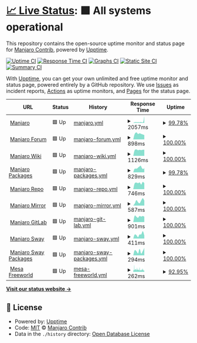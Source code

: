 # [📈 Live Status](https://uptime.manjaro.download): <!--live status--> **🟩 All systems operational**

This repository contains the open-source uptime monitor and status page for [Manjaro Contrib](https://uptime.manjaro.download), powered by [Upptime](https://github.com/upptime/upptime).

[![Uptime CI](https://github.com/manjaro-contrib/upptime/workflows/Uptime%20CI/badge.svg)](https://github.com/manjaro-contrib/upptime/actions?query=workflow%3A%22Uptime+CI%22)
[![Response Time CI](https://github.com/manjaro-contrib/upptime/workflows/Response%20Time%20CI/badge.svg)](https://github.com/manjaro-contrib/upptime/actions?query=workflow%3A%22Response+Time+CI%22)
[![Graphs CI](https://github.com/manjaro-contrib/upptime/workflows/Graphs%20CI/badge.svg)](https://github.com/manjaro-contrib/upptime/actions?query=workflow%3A%22Graphs+CI%22)
[![Static Site CI](https://github.com/manjaro-contrib/upptime/workflows/Static%20Site%20CI/badge.svg)](https://github.com/manjaro-contrib/upptime/actions?query=workflow%3A%22Static+Site+CI%22)
[![Summary CI](https://github.com/manjaro-contrib/upptime/workflows/Summary%20CI/badge.svg)](https://github.com/manjaro-contrib/upptime/actions?query=workflow%3A%22Summary+CI%22)

With [Upptime](https://upptime.js.org), you can get your own unlimited and free uptime monitor and status page, powered entirely by a GitHub repository. We use [Issues](https://github.com/manjaro-contrib/upptime/issues) as incident reports, [Actions](https://github.com/manjaro-contrib/upptime/actions) as uptime monitors, and [Pages](https://uptime.manjaro.download) for the status page.

<!--start: status pages-->
<!-- This summary is generated by Upptime (https://github.com/upptime/upptime) -->
<!-- Do not edit this manually, your changes will be overwritten -->
<!-- prettier-ignore -->
| URL | Status | History | Response Time | Uptime |
| --- | ------ | ------- | ------------- | ------ |
| <img alt="" src="https://icons.duckduckgo.com/ip3/manjaro.org.ico" height="13"> [Manjaro](https://manjaro.org) | 🟩 Up | [manjaro.yml](https://github.com/manjaro-contrib/upptime/commits/HEAD/history/manjaro.yml) | <details><summary><img alt="Response time graph" src="./graphs/manjaro/response-time-week.png" height="20"> 2057ms</summary><br><a href="https://status.manjaro.org/history/manjaro"><img alt="Response time 1412" src="https://img.shields.io/endpoint?url=https%3A%2F%2Fraw.githubusercontent.com%2Fmanjaro-contrib%2Fupptime%2FHEAD%2Fapi%2Fmanjaro%2Fresponse-time.json"></a><br><a href="https://status.manjaro.org/history/manjaro"><img alt="24-hour response time 10311" src="https://img.shields.io/endpoint?url=https%3A%2F%2Fraw.githubusercontent.com%2Fmanjaro-contrib%2Fupptime%2FHEAD%2Fapi%2Fmanjaro%2Fresponse-time-day.json"></a><br><a href="https://status.manjaro.org/history/manjaro"><img alt="7-day response time 2057" src="https://img.shields.io/endpoint?url=https%3A%2F%2Fraw.githubusercontent.com%2Fmanjaro-contrib%2Fupptime%2FHEAD%2Fapi%2Fmanjaro%2Fresponse-time-week.json"></a><br><a href="https://status.manjaro.org/history/manjaro"><img alt="30-day response time 1382" src="https://img.shields.io/endpoint?url=https%3A%2F%2Fraw.githubusercontent.com%2Fmanjaro-contrib%2Fupptime%2FHEAD%2Fapi%2Fmanjaro%2Fresponse-time-month.json"></a><br><a href="https://status.manjaro.org/history/manjaro"><img alt="1-year response time 1286" src="https://img.shields.io/endpoint?url=https%3A%2F%2Fraw.githubusercontent.com%2Fmanjaro-contrib%2Fupptime%2FHEAD%2Fapi%2Fmanjaro%2Fresponse-time-year.json"></a></details> | <details><summary><a href="https://status.manjaro.org/history/manjaro">99.78%</a></summary><a href="https://status.manjaro.org/history/manjaro"><img alt="All-time uptime 99.11%" src="https://img.shields.io/endpoint?url=https%3A%2F%2Fraw.githubusercontent.com%2Fmanjaro-contrib%2Fupptime%2FHEAD%2Fapi%2Fmanjaro%2Fuptime.json"></a><br><a href="https://status.manjaro.org/history/manjaro"><img alt="24-hour uptime 100.00%" src="https://img.shields.io/endpoint?url=https%3A%2F%2Fraw.githubusercontent.com%2Fmanjaro-contrib%2Fupptime%2FHEAD%2Fapi%2Fmanjaro%2Fuptime-day.json"></a><br><a href="https://status.manjaro.org/history/manjaro"><img alt="7-day uptime 99.78%" src="https://img.shields.io/endpoint?url=https%3A%2F%2Fraw.githubusercontent.com%2Fmanjaro-contrib%2Fupptime%2FHEAD%2Fapi%2Fmanjaro%2Fuptime-week.json"></a><br><a href="https://status.manjaro.org/history/manjaro"><img alt="30-day uptime 96.58%" src="https://img.shields.io/endpoint?url=https%3A%2F%2Fraw.githubusercontent.com%2Fmanjaro-contrib%2Fupptime%2FHEAD%2Fapi%2Fmanjaro%2Fuptime-month.json"></a><br><a href="https://status.manjaro.org/history/manjaro"><img alt="1-year uptime 99.04%" src="https://img.shields.io/endpoint?url=https%3A%2F%2Fraw.githubusercontent.com%2Fmanjaro-contrib%2Fupptime%2FHEAD%2Fapi%2Fmanjaro%2Fuptime-year.json"></a></details>
| <img alt="" src="https://icons.duckduckgo.com/ip3/forum.manjaro.org.ico" height="13"> [Manjaro Forum](https://forum.manjaro.org) | 🟩 Up | [manjaro-forum.yml](https://github.com/manjaro-contrib/upptime/commits/HEAD/history/manjaro-forum.yml) | <details><summary><img alt="Response time graph" src="./graphs/manjaro-forum/response-time-week.png" height="20"> 898ms</summary><br><a href="https://status.manjaro.org/history/manjaro-forum"><img alt="Response time 976" src="https://img.shields.io/endpoint?url=https%3A%2F%2Fraw.githubusercontent.com%2Fmanjaro-contrib%2Fupptime%2FHEAD%2Fapi%2Fmanjaro-forum%2Fresponse-time.json"></a><br><a href="https://status.manjaro.org/history/manjaro-forum"><img alt="24-hour response time 694" src="https://img.shields.io/endpoint?url=https%3A%2F%2Fraw.githubusercontent.com%2Fmanjaro-contrib%2Fupptime%2FHEAD%2Fapi%2Fmanjaro-forum%2Fresponse-time-day.json"></a><br><a href="https://status.manjaro.org/history/manjaro-forum"><img alt="7-day response time 898" src="https://img.shields.io/endpoint?url=https%3A%2F%2Fraw.githubusercontent.com%2Fmanjaro-contrib%2Fupptime%2FHEAD%2Fapi%2Fmanjaro-forum%2Fresponse-time-week.json"></a><br><a href="https://status.manjaro.org/history/manjaro-forum"><img alt="30-day response time 878" src="https://img.shields.io/endpoint?url=https%3A%2F%2Fraw.githubusercontent.com%2Fmanjaro-contrib%2Fupptime%2FHEAD%2Fapi%2Fmanjaro-forum%2Fresponse-time-month.json"></a><br><a href="https://status.manjaro.org/history/manjaro-forum"><img alt="1-year response time 976" src="https://img.shields.io/endpoint?url=https%3A%2F%2Fraw.githubusercontent.com%2Fmanjaro-contrib%2Fupptime%2FHEAD%2Fapi%2Fmanjaro-forum%2Fresponse-time-year.json"></a></details> | <details><summary><a href="https://status.manjaro.org/history/manjaro-forum">100.00%</a></summary><a href="https://status.manjaro.org/history/manjaro-forum"><img alt="All-time uptime 99.78%" src="https://img.shields.io/endpoint?url=https%3A%2F%2Fraw.githubusercontent.com%2Fmanjaro-contrib%2Fupptime%2FHEAD%2Fapi%2Fmanjaro-forum%2Fuptime.json"></a><br><a href="https://status.manjaro.org/history/manjaro-forum"><img alt="24-hour uptime 100.00%" src="https://img.shields.io/endpoint?url=https%3A%2F%2Fraw.githubusercontent.com%2Fmanjaro-contrib%2Fupptime%2FHEAD%2Fapi%2Fmanjaro-forum%2Fuptime-day.json"></a><br><a href="https://status.manjaro.org/history/manjaro-forum"><img alt="7-day uptime 100.00%" src="https://img.shields.io/endpoint?url=https%3A%2F%2Fraw.githubusercontent.com%2Fmanjaro-contrib%2Fupptime%2FHEAD%2Fapi%2Fmanjaro-forum%2Fuptime-week.json"></a><br><a href="https://status.manjaro.org/history/manjaro-forum"><img alt="30-day uptime 100.00%" src="https://img.shields.io/endpoint?url=https%3A%2F%2Fraw.githubusercontent.com%2Fmanjaro-contrib%2Fupptime%2FHEAD%2Fapi%2Fmanjaro-forum%2Fuptime-month.json"></a><br><a href="https://status.manjaro.org/history/manjaro-forum"><img alt="1-year uptime 99.75%" src="https://img.shields.io/endpoint?url=https%3A%2F%2Fraw.githubusercontent.com%2Fmanjaro-contrib%2Fupptime%2FHEAD%2Fapi%2Fmanjaro-forum%2Fuptime-year.json"></a></details>
| <img alt="" src="https://icons.duckduckgo.com/ip3/wiki.manjaro.org.ico" height="13"> [Manjaro Wiki](https://wiki.manjaro.org) | 🟩 Up | [manjaro-wiki.yml](https://github.com/manjaro-contrib/upptime/commits/HEAD/history/manjaro-wiki.yml) | <details><summary><img alt="Response time graph" src="./graphs/manjaro-wiki/response-time-week.png" height="20"> 1126ms</summary><br><a href="https://status.manjaro.org/history/manjaro-wiki"><img alt="Response time 1254" src="https://img.shields.io/endpoint?url=https%3A%2F%2Fraw.githubusercontent.com%2Fmanjaro-contrib%2Fupptime%2FHEAD%2Fapi%2Fmanjaro-wiki%2Fresponse-time.json"></a><br><a href="https://status.manjaro.org/history/manjaro-wiki"><img alt="24-hour response time 1150" src="https://img.shields.io/endpoint?url=https%3A%2F%2Fraw.githubusercontent.com%2Fmanjaro-contrib%2Fupptime%2FHEAD%2Fapi%2Fmanjaro-wiki%2Fresponse-time-day.json"></a><br><a href="https://status.manjaro.org/history/manjaro-wiki"><img alt="7-day response time 1126" src="https://img.shields.io/endpoint?url=https%3A%2F%2Fraw.githubusercontent.com%2Fmanjaro-contrib%2Fupptime%2FHEAD%2Fapi%2Fmanjaro-wiki%2Fresponse-time-week.json"></a><br><a href="https://status.manjaro.org/history/manjaro-wiki"><img alt="30-day response time 1231" src="https://img.shields.io/endpoint?url=https%3A%2F%2Fraw.githubusercontent.com%2Fmanjaro-contrib%2Fupptime%2FHEAD%2Fapi%2Fmanjaro-wiki%2Fresponse-time-month.json"></a><br><a href="https://status.manjaro.org/history/manjaro-wiki"><img alt="1-year response time 1251" src="https://img.shields.io/endpoint?url=https%3A%2F%2Fraw.githubusercontent.com%2Fmanjaro-contrib%2Fupptime%2FHEAD%2Fapi%2Fmanjaro-wiki%2Fresponse-time-year.json"></a></details> | <details><summary><a href="https://status.manjaro.org/history/manjaro-wiki">100.00%</a></summary><a href="https://status.manjaro.org/history/manjaro-wiki"><img alt="All-time uptime 99.90%" src="https://img.shields.io/endpoint?url=https%3A%2F%2Fraw.githubusercontent.com%2Fmanjaro-contrib%2Fupptime%2FHEAD%2Fapi%2Fmanjaro-wiki%2Fuptime.json"></a><br><a href="https://status.manjaro.org/history/manjaro-wiki"><img alt="24-hour uptime 100.00%" src="https://img.shields.io/endpoint?url=https%3A%2F%2Fraw.githubusercontent.com%2Fmanjaro-contrib%2Fupptime%2FHEAD%2Fapi%2Fmanjaro-wiki%2Fuptime-day.json"></a><br><a href="https://status.manjaro.org/history/manjaro-wiki"><img alt="7-day uptime 100.00%" src="https://img.shields.io/endpoint?url=https%3A%2F%2Fraw.githubusercontent.com%2Fmanjaro-contrib%2Fupptime%2FHEAD%2Fapi%2Fmanjaro-wiki%2Fuptime-week.json"></a><br><a href="https://status.manjaro.org/history/manjaro-wiki"><img alt="30-day uptime 100.00%" src="https://img.shields.io/endpoint?url=https%3A%2F%2Fraw.githubusercontent.com%2Fmanjaro-contrib%2Fupptime%2FHEAD%2Fapi%2Fmanjaro-wiki%2Fuptime-month.json"></a><br><a href="https://status.manjaro.org/history/manjaro-wiki"><img alt="1-year uptime 99.89%" src="https://img.shields.io/endpoint?url=https%3A%2F%2Fraw.githubusercontent.com%2Fmanjaro-contrib%2Fupptime%2FHEAD%2Fapi%2Fmanjaro-wiki%2Fuptime-year.json"></a></details>
| <img alt="" src="https://icons.duckduckgo.com/ip3/packages.manjaro.org.ico" height="13"> [Manjaro Packages](https://packages.manjaro.org) | 🟩 Up | [manjaro-packages.yml](https://github.com/manjaro-contrib/upptime/commits/HEAD/history/manjaro-packages.yml) | <details><summary><img alt="Response time graph" src="./graphs/manjaro-packages/response-time-week.png" height="20"> 829ms</summary><br><a href="https://status.manjaro.org/history/manjaro-packages"><img alt="Response time 1164" src="https://img.shields.io/endpoint?url=https%3A%2F%2Fraw.githubusercontent.com%2Fmanjaro-contrib%2Fupptime%2FHEAD%2Fapi%2Fmanjaro-packages%2Fresponse-time.json"></a><br><a href="https://status.manjaro.org/history/manjaro-packages"><img alt="24-hour response time 771" src="https://img.shields.io/endpoint?url=https%3A%2F%2Fraw.githubusercontent.com%2Fmanjaro-contrib%2Fupptime%2FHEAD%2Fapi%2Fmanjaro-packages%2Fresponse-time-day.json"></a><br><a href="https://status.manjaro.org/history/manjaro-packages"><img alt="7-day response time 829" src="https://img.shields.io/endpoint?url=https%3A%2F%2Fraw.githubusercontent.com%2Fmanjaro-contrib%2Fupptime%2FHEAD%2Fapi%2Fmanjaro-packages%2Fresponse-time-week.json"></a><br><a href="https://status.manjaro.org/history/manjaro-packages"><img alt="30-day response time 824" src="https://img.shields.io/endpoint?url=https%3A%2F%2Fraw.githubusercontent.com%2Fmanjaro-contrib%2Fupptime%2FHEAD%2Fapi%2Fmanjaro-packages%2Fresponse-time-month.json"></a><br><a href="https://status.manjaro.org/history/manjaro-packages"><img alt="1-year response time 877" src="https://img.shields.io/endpoint?url=https%3A%2F%2Fraw.githubusercontent.com%2Fmanjaro-contrib%2Fupptime%2FHEAD%2Fapi%2Fmanjaro-packages%2Fresponse-time-year.json"></a></details> | <details><summary><a href="https://status.manjaro.org/history/manjaro-packages">99.78%</a></summary><a href="https://status.manjaro.org/history/manjaro-packages"><img alt="All-time uptime 99.17%" src="https://img.shields.io/endpoint?url=https%3A%2F%2Fraw.githubusercontent.com%2Fmanjaro-contrib%2Fupptime%2FHEAD%2Fapi%2Fmanjaro-packages%2Fuptime.json"></a><br><a href="https://status.manjaro.org/history/manjaro-packages"><img alt="24-hour uptime 100.00%" src="https://img.shields.io/endpoint?url=https%3A%2F%2Fraw.githubusercontent.com%2Fmanjaro-contrib%2Fupptime%2FHEAD%2Fapi%2Fmanjaro-packages%2Fuptime-day.json"></a><br><a href="https://status.manjaro.org/history/manjaro-packages"><img alt="7-day uptime 99.78%" src="https://img.shields.io/endpoint?url=https%3A%2F%2Fraw.githubusercontent.com%2Fmanjaro-contrib%2Fupptime%2FHEAD%2Fapi%2Fmanjaro-packages%2Fuptime-week.json"></a><br><a href="https://status.manjaro.org/history/manjaro-packages"><img alt="30-day uptime 96.59%" src="https://img.shields.io/endpoint?url=https%3A%2F%2Fraw.githubusercontent.com%2Fmanjaro-contrib%2Fupptime%2FHEAD%2Fapi%2Fmanjaro-packages%2Fuptime-month.json"></a><br><a href="https://status.manjaro.org/history/manjaro-packages"><img alt="1-year uptime 99.13%" src="https://img.shields.io/endpoint?url=https%3A%2F%2Fraw.githubusercontent.com%2Fmanjaro-contrib%2Fupptime%2FHEAD%2Fapi%2Fmanjaro-packages%2Fuptime-year.json"></a></details>
| <img alt="" src="https://icons.duckduckgo.com/ip3/repo.manjaro.org.ico" height="13"> [Manjaro Repo](https://repo.manjaro.org) | 🟩 Up | [manjaro-repo.yml](https://github.com/manjaro-contrib/upptime/commits/HEAD/history/manjaro-repo.yml) | <details><summary><img alt="Response time graph" src="./graphs/manjaro-repo/response-time-week.png" height="20"> 746ms</summary><br><a href="https://status.manjaro.org/history/manjaro-repo"><img alt="Response time 888" src="https://img.shields.io/endpoint?url=https%3A%2F%2Fraw.githubusercontent.com%2Fmanjaro-contrib%2Fupptime%2FHEAD%2Fapi%2Fmanjaro-repo%2Fresponse-time.json"></a><br><a href="https://status.manjaro.org/history/manjaro-repo"><img alt="24-hour response time 734" src="https://img.shields.io/endpoint?url=https%3A%2F%2Fraw.githubusercontent.com%2Fmanjaro-contrib%2Fupptime%2FHEAD%2Fapi%2Fmanjaro-repo%2Fresponse-time-day.json"></a><br><a href="https://status.manjaro.org/history/manjaro-repo"><img alt="7-day response time 746" src="https://img.shields.io/endpoint?url=https%3A%2F%2Fraw.githubusercontent.com%2Fmanjaro-contrib%2Fupptime%2FHEAD%2Fapi%2Fmanjaro-repo%2Fresponse-time-week.json"></a><br><a href="https://status.manjaro.org/history/manjaro-repo"><img alt="30-day response time 787" src="https://img.shields.io/endpoint?url=https%3A%2F%2Fraw.githubusercontent.com%2Fmanjaro-contrib%2Fupptime%2FHEAD%2Fapi%2Fmanjaro-repo%2Fresponse-time-month.json"></a><br><a href="https://status.manjaro.org/history/manjaro-repo"><img alt="1-year response time 873" src="https://img.shields.io/endpoint?url=https%3A%2F%2Fraw.githubusercontent.com%2Fmanjaro-contrib%2Fupptime%2FHEAD%2Fapi%2Fmanjaro-repo%2Fresponse-time-year.json"></a></details> | <details><summary><a href="https://status.manjaro.org/history/manjaro-repo">100.00%</a></summary><a href="https://status.manjaro.org/history/manjaro-repo"><img alt="All-time uptime 99.99%" src="https://img.shields.io/endpoint?url=https%3A%2F%2Fraw.githubusercontent.com%2Fmanjaro-contrib%2Fupptime%2FHEAD%2Fapi%2Fmanjaro-repo%2Fuptime.json"></a><br><a href="https://status.manjaro.org/history/manjaro-repo"><img alt="24-hour uptime 100.00%" src="https://img.shields.io/endpoint?url=https%3A%2F%2Fraw.githubusercontent.com%2Fmanjaro-contrib%2Fupptime%2FHEAD%2Fapi%2Fmanjaro-repo%2Fuptime-day.json"></a><br><a href="https://status.manjaro.org/history/manjaro-repo"><img alt="7-day uptime 100.00%" src="https://img.shields.io/endpoint?url=https%3A%2F%2Fraw.githubusercontent.com%2Fmanjaro-contrib%2Fupptime%2FHEAD%2Fapi%2Fmanjaro-repo%2Fuptime-week.json"></a><br><a href="https://status.manjaro.org/history/manjaro-repo"><img alt="30-day uptime 100.00%" src="https://img.shields.io/endpoint?url=https%3A%2F%2Fraw.githubusercontent.com%2Fmanjaro-contrib%2Fupptime%2FHEAD%2Fapi%2Fmanjaro-repo%2Fuptime-month.json"></a><br><a href="https://status.manjaro.org/history/manjaro-repo"><img alt="1-year uptime 99.99%" src="https://img.shields.io/endpoint?url=https%3A%2F%2Fraw.githubusercontent.com%2Fmanjaro-contrib%2Fupptime%2FHEAD%2Fapi%2Fmanjaro-repo%2Fuptime-year.json"></a></details>
| <img alt="" src="https://icons.duckduckgo.com/ip3/mirrors.manjaro.org.ico" height="13"> [Manjaro Mirror](https://mirrors.manjaro.org/repo/state) | 🟩 Up | [manjaro-mirror.yml](https://github.com/manjaro-contrib/upptime/commits/HEAD/history/manjaro-mirror.yml) | <details><summary><img alt="Response time graph" src="./graphs/manjaro-mirror/response-time-week.png" height="20"> 587ms</summary><br><a href="https://status.manjaro.org/history/manjaro-mirror"><img alt="Response time 611" src="https://img.shields.io/endpoint?url=https%3A%2F%2Fraw.githubusercontent.com%2Fmanjaro-contrib%2Fupptime%2FHEAD%2Fapi%2Fmanjaro-mirror%2Fresponse-time.json"></a><br><a href="https://status.manjaro.org/history/manjaro-mirror"><img alt="24-hour response time 680" src="https://img.shields.io/endpoint?url=https%3A%2F%2Fraw.githubusercontent.com%2Fmanjaro-contrib%2Fupptime%2FHEAD%2Fapi%2Fmanjaro-mirror%2Fresponse-time-day.json"></a><br><a href="https://status.manjaro.org/history/manjaro-mirror"><img alt="7-day response time 587" src="https://img.shields.io/endpoint?url=https%3A%2F%2Fraw.githubusercontent.com%2Fmanjaro-contrib%2Fupptime%2FHEAD%2Fapi%2Fmanjaro-mirror%2Fresponse-time-week.json"></a><br><a href="https://status.manjaro.org/history/manjaro-mirror"><img alt="30-day response time 1017" src="https://img.shields.io/endpoint?url=https%3A%2F%2Fraw.githubusercontent.com%2Fmanjaro-contrib%2Fupptime%2FHEAD%2Fapi%2Fmanjaro-mirror%2Fresponse-time-month.json"></a><br><a href="https://status.manjaro.org/history/manjaro-mirror"><img alt="1-year response time 627" src="https://img.shields.io/endpoint?url=https%3A%2F%2Fraw.githubusercontent.com%2Fmanjaro-contrib%2Fupptime%2FHEAD%2Fapi%2Fmanjaro-mirror%2Fresponse-time-year.json"></a></details> | <details><summary><a href="https://status.manjaro.org/history/manjaro-mirror">100.00%</a></summary><a href="https://status.manjaro.org/history/manjaro-mirror"><img alt="All-time uptime 99.99%" src="https://img.shields.io/endpoint?url=https%3A%2F%2Fraw.githubusercontent.com%2Fmanjaro-contrib%2Fupptime%2FHEAD%2Fapi%2Fmanjaro-mirror%2Fuptime.json"></a><br><a href="https://status.manjaro.org/history/manjaro-mirror"><img alt="24-hour uptime 100.00%" src="https://img.shields.io/endpoint?url=https%3A%2F%2Fraw.githubusercontent.com%2Fmanjaro-contrib%2Fupptime%2FHEAD%2Fapi%2Fmanjaro-mirror%2Fuptime-day.json"></a><br><a href="https://status.manjaro.org/history/manjaro-mirror"><img alt="7-day uptime 100.00%" src="https://img.shields.io/endpoint?url=https%3A%2F%2Fraw.githubusercontent.com%2Fmanjaro-contrib%2Fupptime%2FHEAD%2Fapi%2Fmanjaro-mirror%2Fuptime-week.json"></a><br><a href="https://status.manjaro.org/history/manjaro-mirror"><img alt="30-day uptime 100.00%" src="https://img.shields.io/endpoint?url=https%3A%2F%2Fraw.githubusercontent.com%2Fmanjaro-contrib%2Fupptime%2FHEAD%2Fapi%2Fmanjaro-mirror%2Fuptime-month.json"></a><br><a href="https://status.manjaro.org/history/manjaro-mirror"><img alt="1-year uptime 99.99%" src="https://img.shields.io/endpoint?url=https%3A%2F%2Fraw.githubusercontent.com%2Fmanjaro-contrib%2Fupptime%2FHEAD%2Fapi%2Fmanjaro-mirror%2Fuptime-year.json"></a></details>
| <img alt="" src="https://icons.duckduckgo.com/ip3/gitlab.manjaro.org.ico" height="13"> [Manjaro GitLab](https://gitlab.manjaro.org) | 🟩 Up | [manjaro-git-lab.yml](https://github.com/manjaro-contrib/upptime/commits/HEAD/history/manjaro-git-lab.yml) | <details><summary><img alt="Response time graph" src="./graphs/manjaro-git-lab/response-time-week.png" height="20"> 901ms</summary><br><a href="https://status.manjaro.org/history/manjaro-git-lab"><img alt="Response time 1091" src="https://img.shields.io/endpoint?url=https%3A%2F%2Fraw.githubusercontent.com%2Fmanjaro-contrib%2Fupptime%2FHEAD%2Fapi%2Fmanjaro-git-lab%2Fresponse-time.json"></a><br><a href="https://status.manjaro.org/history/manjaro-git-lab"><img alt="24-hour response time 876" src="https://img.shields.io/endpoint?url=https%3A%2F%2Fraw.githubusercontent.com%2Fmanjaro-contrib%2Fupptime%2FHEAD%2Fapi%2Fmanjaro-git-lab%2Fresponse-time-day.json"></a><br><a href="https://status.manjaro.org/history/manjaro-git-lab"><img alt="7-day response time 901" src="https://img.shields.io/endpoint?url=https%3A%2F%2Fraw.githubusercontent.com%2Fmanjaro-contrib%2Fupptime%2FHEAD%2Fapi%2Fmanjaro-git-lab%2Fresponse-time-week.json"></a><br><a href="https://status.manjaro.org/history/manjaro-git-lab"><img alt="30-day response time 944" src="https://img.shields.io/endpoint?url=https%3A%2F%2Fraw.githubusercontent.com%2Fmanjaro-contrib%2Fupptime%2FHEAD%2Fapi%2Fmanjaro-git-lab%2Fresponse-time-month.json"></a><br><a href="https://status.manjaro.org/history/manjaro-git-lab"><img alt="1-year response time 1026" src="https://img.shields.io/endpoint?url=https%3A%2F%2Fraw.githubusercontent.com%2Fmanjaro-contrib%2Fupptime%2FHEAD%2Fapi%2Fmanjaro-git-lab%2Fresponse-time-year.json"></a></details> | <details><summary><a href="https://status.manjaro.org/history/manjaro-git-lab">100.00%</a></summary><a href="https://status.manjaro.org/history/manjaro-git-lab"><img alt="All-time uptime 99.97%" src="https://img.shields.io/endpoint?url=https%3A%2F%2Fraw.githubusercontent.com%2Fmanjaro-contrib%2Fupptime%2FHEAD%2Fapi%2Fmanjaro-git-lab%2Fuptime.json"></a><br><a href="https://status.manjaro.org/history/manjaro-git-lab"><img alt="24-hour uptime 100.00%" src="https://img.shields.io/endpoint?url=https%3A%2F%2Fraw.githubusercontent.com%2Fmanjaro-contrib%2Fupptime%2FHEAD%2Fapi%2Fmanjaro-git-lab%2Fuptime-day.json"></a><br><a href="https://status.manjaro.org/history/manjaro-git-lab"><img alt="7-day uptime 100.00%" src="https://img.shields.io/endpoint?url=https%3A%2F%2Fraw.githubusercontent.com%2Fmanjaro-contrib%2Fupptime%2FHEAD%2Fapi%2Fmanjaro-git-lab%2Fuptime-week.json"></a><br><a href="https://status.manjaro.org/history/manjaro-git-lab"><img alt="30-day uptime 100.00%" src="https://img.shields.io/endpoint?url=https%3A%2F%2Fraw.githubusercontent.com%2Fmanjaro-contrib%2Fupptime%2FHEAD%2Fapi%2Fmanjaro-git-lab%2Fuptime-month.json"></a><br><a href="https://status.manjaro.org/history/manjaro-git-lab"><img alt="1-year uptime 99.96%" src="https://img.shields.io/endpoint?url=https%3A%2F%2Fraw.githubusercontent.com%2Fmanjaro-contrib%2Fupptime%2FHEAD%2Fapi%2Fmanjaro-git-lab%2Fuptime-year.json"></a></details>
| <img alt="" src="https://icons.duckduckgo.com/ip3/manjaro-sway.download.ico" height="13"> [Manjaro Sway](https://manjaro-sway.download) | 🟩 Up | [manjaro-sway.yml](https://github.com/manjaro-contrib/upptime/commits/HEAD/history/manjaro-sway.yml) | <details><summary><img alt="Response time graph" src="./graphs/manjaro-sway/response-time-week.png" height="20"> 411ms</summary><br><a href="https://status.manjaro.org/history/manjaro-sway"><img alt="Response time 331" src="https://img.shields.io/endpoint?url=https%3A%2F%2Fraw.githubusercontent.com%2Fmanjaro-contrib%2Fupptime%2FHEAD%2Fapi%2Fmanjaro-sway%2Fresponse-time.json"></a><br><a href="https://status.manjaro.org/history/manjaro-sway"><img alt="24-hour response time 303" src="https://img.shields.io/endpoint?url=https%3A%2F%2Fraw.githubusercontent.com%2Fmanjaro-contrib%2Fupptime%2FHEAD%2Fapi%2Fmanjaro-sway%2Fresponse-time-day.json"></a><br><a href="https://status.manjaro.org/history/manjaro-sway"><img alt="7-day response time 411" src="https://img.shields.io/endpoint?url=https%3A%2F%2Fraw.githubusercontent.com%2Fmanjaro-contrib%2Fupptime%2FHEAD%2Fapi%2Fmanjaro-sway%2Fresponse-time-week.json"></a><br><a href="https://status.manjaro.org/history/manjaro-sway"><img alt="30-day response time 358" src="https://img.shields.io/endpoint?url=https%3A%2F%2Fraw.githubusercontent.com%2Fmanjaro-contrib%2Fupptime%2FHEAD%2Fapi%2Fmanjaro-sway%2Fresponse-time-month.json"></a><br><a href="https://status.manjaro.org/history/manjaro-sway"><img alt="1-year response time 333" src="https://img.shields.io/endpoint?url=https%3A%2F%2Fraw.githubusercontent.com%2Fmanjaro-contrib%2Fupptime%2FHEAD%2Fapi%2Fmanjaro-sway%2Fresponse-time-year.json"></a></details> | <details><summary><a href="https://status.manjaro.org/history/manjaro-sway">100.00%</a></summary><a href="https://status.manjaro.org/history/manjaro-sway"><img alt="All-time uptime 99.99%" src="https://img.shields.io/endpoint?url=https%3A%2F%2Fraw.githubusercontent.com%2Fmanjaro-contrib%2Fupptime%2FHEAD%2Fapi%2Fmanjaro-sway%2Fuptime.json"></a><br><a href="https://status.manjaro.org/history/manjaro-sway"><img alt="24-hour uptime 100.00%" src="https://img.shields.io/endpoint?url=https%3A%2F%2Fraw.githubusercontent.com%2Fmanjaro-contrib%2Fupptime%2FHEAD%2Fapi%2Fmanjaro-sway%2Fuptime-day.json"></a><br><a href="https://status.manjaro.org/history/manjaro-sway"><img alt="7-day uptime 100.00%" src="https://img.shields.io/endpoint?url=https%3A%2F%2Fraw.githubusercontent.com%2Fmanjaro-contrib%2Fupptime%2FHEAD%2Fapi%2Fmanjaro-sway%2Fuptime-week.json"></a><br><a href="https://status.manjaro.org/history/manjaro-sway"><img alt="30-day uptime 100.00%" src="https://img.shields.io/endpoint?url=https%3A%2F%2Fraw.githubusercontent.com%2Fmanjaro-contrib%2Fupptime%2FHEAD%2Fapi%2Fmanjaro-sway%2Fuptime-month.json"></a><br><a href="https://status.manjaro.org/history/manjaro-sway"><img alt="1-year uptime 99.99%" src="https://img.shields.io/endpoint?url=https%3A%2F%2Fraw.githubusercontent.com%2Fmanjaro-contrib%2Fupptime%2FHEAD%2Fapi%2Fmanjaro-sway%2Fuptime-year.json"></a></details>
| <img alt="" src="https://icons.duckduckgo.com/ip3/packages.manjaro-sway.download.ico" height="13"> [Manjaro Sway Packages](https://packages.manjaro-sway.download) | 🟩 Up | [manjaro-sway-packages.yml](https://github.com/manjaro-contrib/upptime/commits/HEAD/history/manjaro-sway-packages.yml) | <details><summary><img alt="Response time graph" src="./graphs/manjaro-sway-packages/response-time-week.png" height="20"> 294ms</summary><br><a href="https://status.manjaro.org/history/manjaro-sway-packages"><img alt="Response time 348" src="https://img.shields.io/endpoint?url=https%3A%2F%2Fraw.githubusercontent.com%2Fmanjaro-contrib%2Fupptime%2FHEAD%2Fapi%2Fmanjaro-sway-packages%2Fresponse-time.json"></a><br><a href="https://status.manjaro.org/history/manjaro-sway-packages"><img alt="24-hour response time 499" src="https://img.shields.io/endpoint?url=https%3A%2F%2Fraw.githubusercontent.com%2Fmanjaro-contrib%2Fupptime%2FHEAD%2Fapi%2Fmanjaro-sway-packages%2Fresponse-time-day.json"></a><br><a href="https://status.manjaro.org/history/manjaro-sway-packages"><img alt="7-day response time 294" src="https://img.shields.io/endpoint?url=https%3A%2F%2Fraw.githubusercontent.com%2Fmanjaro-contrib%2Fupptime%2FHEAD%2Fapi%2Fmanjaro-sway-packages%2Fresponse-time-week.json"></a><br><a href="https://status.manjaro.org/history/manjaro-sway-packages"><img alt="30-day response time 296" src="https://img.shields.io/endpoint?url=https%3A%2F%2Fraw.githubusercontent.com%2Fmanjaro-contrib%2Fupptime%2FHEAD%2Fapi%2Fmanjaro-sway-packages%2Fresponse-time-month.json"></a><br><a href="https://status.manjaro.org/history/manjaro-sway-packages"><img alt="1-year response time 354" src="https://img.shields.io/endpoint?url=https%3A%2F%2Fraw.githubusercontent.com%2Fmanjaro-contrib%2Fupptime%2FHEAD%2Fapi%2Fmanjaro-sway-packages%2Fresponse-time-year.json"></a></details> | <details><summary><a href="https://status.manjaro.org/history/manjaro-sway-packages">100.00%</a></summary><a href="https://status.manjaro.org/history/manjaro-sway-packages"><img alt="All-time uptime 99.99%" src="https://img.shields.io/endpoint?url=https%3A%2F%2Fraw.githubusercontent.com%2Fmanjaro-contrib%2Fupptime%2FHEAD%2Fapi%2Fmanjaro-sway-packages%2Fuptime.json"></a><br><a href="https://status.manjaro.org/history/manjaro-sway-packages"><img alt="24-hour uptime 100.00%" src="https://img.shields.io/endpoint?url=https%3A%2F%2Fraw.githubusercontent.com%2Fmanjaro-contrib%2Fupptime%2FHEAD%2Fapi%2Fmanjaro-sway-packages%2Fuptime-day.json"></a><br><a href="https://status.manjaro.org/history/manjaro-sway-packages"><img alt="7-day uptime 100.00%" src="https://img.shields.io/endpoint?url=https%3A%2F%2Fraw.githubusercontent.com%2Fmanjaro-contrib%2Fupptime%2FHEAD%2Fapi%2Fmanjaro-sway-packages%2Fuptime-week.json"></a><br><a href="https://status.manjaro.org/history/manjaro-sway-packages"><img alt="30-day uptime 100.00%" src="https://img.shields.io/endpoint?url=https%3A%2F%2Fraw.githubusercontent.com%2Fmanjaro-contrib%2Fupptime%2FHEAD%2Fapi%2Fmanjaro-sway-packages%2Fuptime-month.json"></a><br><a href="https://status.manjaro.org/history/manjaro-sway-packages"><img alt="1-year uptime 99.99%" src="https://img.shields.io/endpoint?url=https%3A%2F%2Fraw.githubusercontent.com%2Fmanjaro-contrib%2Fupptime%2FHEAD%2Fapi%2Fmanjaro-sway-packages%2Fuptime-year.json"></a></details>
| <img alt="" src="https://icons.duckduckgo.com/ip3/nonfree.eu.ico" height="13"> [Mesa Freeworld](https://nonfree.eu) | 🟩 Up | [mesa-freeworld.yml](https://github.com/manjaro-contrib/upptime/commits/HEAD/history/mesa-freeworld.yml) | <details><summary><img alt="Response time graph" src="./graphs/mesa-freeworld/response-time-week.png" height="20"> 262ms</summary><br><a href="https://status.manjaro.org/history/mesa-freeworld"><img alt="Response time 300" src="https://img.shields.io/endpoint?url=https%3A%2F%2Fraw.githubusercontent.com%2Fmanjaro-contrib%2Fupptime%2FHEAD%2Fapi%2Fmesa-freeworld%2Fresponse-time.json"></a><br><a href="https://status.manjaro.org/history/mesa-freeworld"><img alt="24-hour response time 205" src="https://img.shields.io/endpoint?url=https%3A%2F%2Fraw.githubusercontent.com%2Fmanjaro-contrib%2Fupptime%2FHEAD%2Fapi%2Fmesa-freeworld%2Fresponse-time-day.json"></a><br><a href="https://status.manjaro.org/history/mesa-freeworld"><img alt="7-day response time 262" src="https://img.shields.io/endpoint?url=https%3A%2F%2Fraw.githubusercontent.com%2Fmanjaro-contrib%2Fupptime%2FHEAD%2Fapi%2Fmesa-freeworld%2Fresponse-time-week.json"></a><br><a href="https://status.manjaro.org/history/mesa-freeworld"><img alt="30-day response time 278" src="https://img.shields.io/endpoint?url=https%3A%2F%2Fraw.githubusercontent.com%2Fmanjaro-contrib%2Fupptime%2FHEAD%2Fapi%2Fmesa-freeworld%2Fresponse-time-month.json"></a><br><a href="https://status.manjaro.org/history/mesa-freeworld"><img alt="1-year response time 299" src="https://img.shields.io/endpoint?url=https%3A%2F%2Fraw.githubusercontent.com%2Fmanjaro-contrib%2Fupptime%2FHEAD%2Fapi%2Fmesa-freeworld%2Fresponse-time-year.json"></a></details> | <details><summary><a href="https://status.manjaro.org/history/mesa-freeworld">92.95%</a></summary><a href="https://status.manjaro.org/history/mesa-freeworld"><img alt="All-time uptime 99.53%" src="https://img.shields.io/endpoint?url=https%3A%2F%2Fraw.githubusercontent.com%2Fmanjaro-contrib%2Fupptime%2FHEAD%2Fapi%2Fmesa-freeworld%2Fuptime.json"></a><br><a href="https://status.manjaro.org/history/mesa-freeworld"><img alt="24-hour uptime 93.21%" src="https://img.shields.io/endpoint?url=https%3A%2F%2Fraw.githubusercontent.com%2Fmanjaro-contrib%2Fupptime%2FHEAD%2Fapi%2Fmesa-freeworld%2Fuptime-day.json"></a><br><a href="https://status.manjaro.org/history/mesa-freeworld"><img alt="7-day uptime 92.95%" src="https://img.shields.io/endpoint?url=https%3A%2F%2Fraw.githubusercontent.com%2Fmanjaro-contrib%2Fupptime%2FHEAD%2Fapi%2Fmesa-freeworld%2Fuptime-week.json"></a><br><a href="https://status.manjaro.org/history/mesa-freeworld"><img alt="30-day uptime 93.85%" src="https://img.shields.io/endpoint?url=https%3A%2F%2Fraw.githubusercontent.com%2Fmanjaro-contrib%2Fupptime%2FHEAD%2Fapi%2Fmesa-freeworld%2Fuptime-month.json"></a><br><a href="https://status.manjaro.org/history/mesa-freeworld"><img alt="1-year uptime 99.49%" src="https://img.shields.io/endpoint?url=https%3A%2F%2Fraw.githubusercontent.com%2Fmanjaro-contrib%2Fupptime%2FHEAD%2Fapi%2Fmesa-freeworld%2Fuptime-year.json"></a></details>

<!--end: status pages-->

[**Visit our status website →**](https://uptime.manjaro.download)

## 📄 License

- Powered by: [Upptime](https://github.com/upptime/upptime)
- Code: [MIT](./LICENSE) © [Manjaro Contrib](https://uptime.manjaro.download)
- Data in the `./history` directory: [Open Database License](https://opendatacommons.org/licenses/odbl/1-0/)
